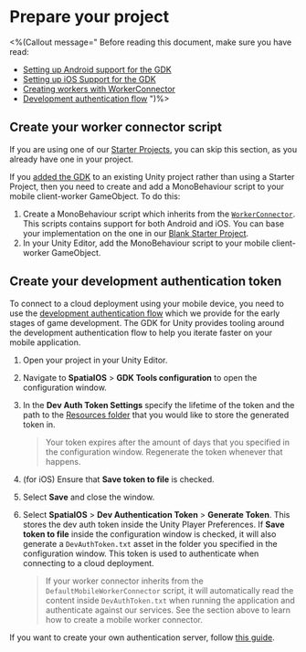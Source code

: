 # Prepare your project

<%(Callout message="
Before reading this document, make sure you have read:

  * [Setting up Android support for the GDK]({{urlRoot}}/modules/mobile/setup-android)
  * [Setting up iOS Support for the GDK]({{urlRoot}}/modules/mobile/setup-ios)
  * [Creating workers with WorkerConnector](https://docs.improbable.io/unity/alpha/reference/workflows/monobehaviour/worker-connectors)
  * [Development authentication flow](https://docs.improbable.io/reference/latest/shared/auth/development-authentication)
")%>

## Create your worker connector script

If you are using one of our [Starter Projects]({{urlRoot}}/reference/glossary#starter-project), you can skip this section, as you already have one in your project.

If you [added the GDK]({{urlRoot}}/projects/myo/setup) to an existing Unity project rather than using a Starter Project, then you need to create and add a MonoBehaviour script to your mobile client-worker GameObject. To do this:

1. Create a MonoBehaviour script which inherits from the [`WorkerConnector`]({{urlRoot}}/api/core/worker-connector). This scripts contains support for both Android and iOS. You can base your implementation on the one in our [Blank Starter Project](https://github.com/spatialos/gdk-for-unity-blank-project/blob/master/workers/unity/Assets/Scripts/Workers/MobileClientWorkerConnector.cs).
1. In your Unity Editor, add the MonoBehaviour script to your mobile client-worker GameObject.

## Create your development authentication token

To connect to a cloud deployment using your mobile device, you need to use the [development authentication flow](https://docs.improbable.io/reference/latest/shared/auth/development-authentication) which we provide for the early stages of game development. The GDK for Unity provides tooling around the development authentication flow to help you iterate faster on your mobile application.

1. Open your project in your Unity Editor.
1. Navigate to **SpatialOS** > **GDK Tools configuration** to open the configuration window.
1. In the **Dev Auth Token Settings** specify the lifetime of the token and the path to the [Resources folder](https://unity3d.com/learn/tutorials/topics/best-practices/resources-folder) that you would like to store the generated token in.

    > Your token expires after the amount of days that you specified in the configuration window. Regenerate the token whenever that happens.
1. (for iOS) Ensure that **Save token to file** is checked.
1. Select **Save** and close the window.
1. Select **SpatialOS** > **Dev Authentication Token** > **Generate Token**. This stores the dev auth token inside the Unity Player Preferences. If **Save token to file** inside the configuration window is checked, it will also generate a `DevAuthToken.txt` asset in the folder you specified in the configuration window. This token is used to authenticate when connecting to a cloud deployment.

    > If your worker connector inherits from the `DefaultMobileWorkerConnector` script, it will automatically read the content inside `DevAuthToken.txt` when running the application and authenticate against our services. See the section above to learn how to create a mobile worker connector.

If you want to create your own authentication server, follow [this guide](https://docs.improbable.io/reference/latest/shared/auth/integrate-authentication-platform-sdk).
